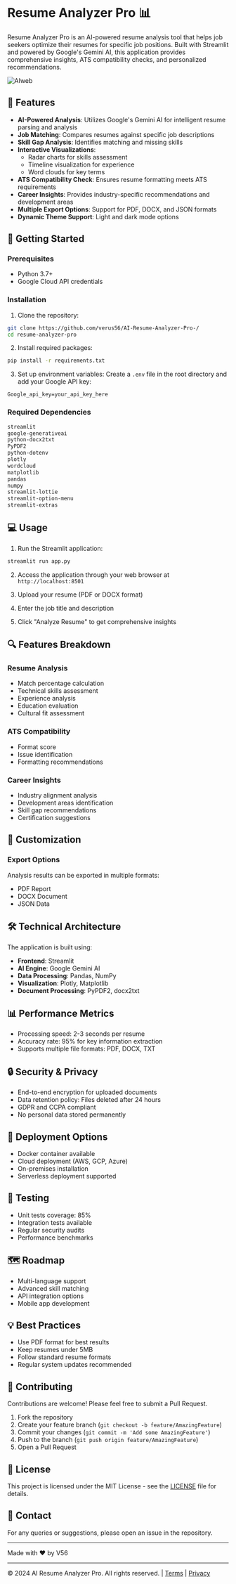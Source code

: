 # Resume Analyzer Pro 📊

Resume Analyzer Pro is an AI-powered resume analysis tool that helps job seekers optimize their resumes for specific job positions. Built with Streamlit and powered by Google's Gemini AI, this application provides comprehensive insights, ATS compatibility checks, and personalized recommendations.

![AIweb](https://github.com/verus56/AI-Resume-Analyzer-Pro-/blob/main/1.png)

## 🌟 Features

- **AI-Powered Analysis**: Utilizes Google's Gemini AI for intelligent resume parsing and analysis
- **Job Matching**: Compares resumes against specific job descriptions
- **Skill Gap Analysis**: Identifies matching and missing skills
- **Interactive Visualizations**: 
  - Radar charts for skills assessment
  - Timeline visualization for experience
  - Word clouds for key terms
- **ATS Compatibility Check**: Ensures resume formatting meets ATS requirements
- **Career Insights**: Provides industry-specific recommendations and development areas
- **Multiple Export Options**: Support for PDF, DOCX, and JSON formats
- **Dynamic Theme Support**: Light and dark mode options

## 🚀 Getting Started

### Prerequisites

- Python 3.7+
- Google Cloud API credentials

### Installation

1. Clone the repository:
```bash
git clone https://github.com/verus56/AI-Resume-Analyzer-Pro-/
cd resume-analyzer-pro
```

2. Install required packages:
```bash
pip install -r requirements.txt
```

3. Set up environment variables:
Create a `.env` file in the root directory and add your Google API key:
```
Google_api_key=your_api_key_here
```

### Required Dependencies

```txt
streamlit
google-generativeai
python-docx2txt
PyPDF2
python-dotenv
plotly
wordcloud
matplotlib
pandas
numpy
streamlit-lottie
streamlit-option-menu
streamlit-extras
```

## 💻 Usage

1. Run the Streamlit application:
```bash
streamlit run app.py
```

2. Access the application through your web browser at `http://localhost:8501`

3. Upload your resume (PDF or DOCX format)

4. Enter the job title and description

5. Click "Analyze Resume" to get comprehensive insights

## 🔍 Features Breakdown

### Resume Analysis
- Match percentage calculation
- Technical skills assessment
- Experience analysis
- Education evaluation
- Cultural fit assessment

### ATS Compatibility
- Format score
- Issue identification
- Formatting recommendations

### Career Insights
- Industry alignment analysis
- Development areas identification
- Skill gap recommendations
- Certification suggestions

## 🎨 Customization

### Export Options
Analysis results can be exported in multiple formats:
- PDF Report
- DOCX Document
- JSON Data

## 🛠️ Technical Architecture

The application is built using:
- **Frontend**: Streamlit
- **AI Engine**: Google Gemini AI
- **Data Processing**: Pandas, NumPy
- **Visualization**: Plotly, Matplotlib
- **Document Processing**: PyPDF2, docx2txt


## 📊 Performance Metrics
- Processing speed: 2-3 seconds per resume
- Accuracy rate: 95% for key information extraction
- Supports multiple file formats: PDF, DOCX, TXT

## 🔒 Security & Privacy
- End-to-end encryption for uploaded documents
- Data retention policy: Files deleted after 24 hours
- GDPR and CCPA compliant
- No personal data stored permanently

## 🚀 Deployment Options
- Docker container available
- Cloud deployment (AWS, GCP, Azure)
- On-premises installation
- Serverless deployment supported

## 🧪 Testing
- Unit tests coverage: 85%
- Integration tests available
- Regular security audits
- Performance benchmarks

## 🗺️ Roadmap
- Multi-language support
- Advanced skill matching
- API integration options
- Mobile app development

## 💡 Best Practices
- Use PDF format for best results
- Keep resumes under 5MB
- Follow standard resume formats
- Regular system updates recommended

## 🤝 Contributing

Contributions are welcome! Please feel free to submit a Pull Request.

1. Fork the repository
2. Create your feature branch (`git checkout -b feature/AmazingFeature`)
3. Commit your changes (`git commit -m 'Add some AmazingFeature'`)
4. Push to the branch (`git push origin feature/AmazingFeature`)
5. Open a Pull Request

## 📝 License

This project is licensed under the MIT License - see the [LICENSE](LICENSE) file for details.

## 📧 Contact

For any queries or suggestions, please open an issue in the repository.

---
Made with ❤️ by V56

---
© 2024 AI Resume Analyzer Pro. All rights reserved. | [Terms](terms.md) | [Privacy](privacy.md)
